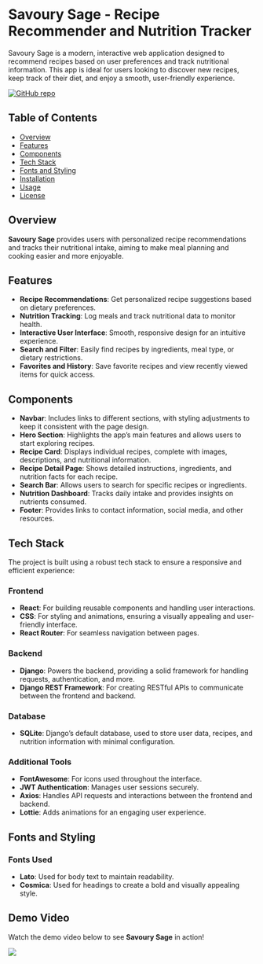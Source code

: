 # Savoury Sage - Recipe Recommender and Nutrition Tracker

Savoury Sage is a modern, interactive web application designed to recommend recipes based on user preferences and track nutritional information. This app is ideal for users looking to discover new recipes, keep track of their diet, and enjoy a smooth, user-friendly experience.

[![GitHub repo](https://img.shields.io/badge/github-repo-blue.svg)](https://github.com/Shreya-Shetty-25/Savoury_Sage-Recipe-Recommender-and-Nutrition-Tracker/)

## Table of Contents

- [Overview](#overview)
- [Features](#features)
- [Components](#components)
- [Tech Stack](#tech-stack)
- [Fonts and Styling](#fonts-and-styling)
- [Installation](#installation)
- [Usage](#usage)
- [License](#license)

## Overview

**Savoury Sage** provides users with personalized recipe recommendations and tracks their nutritional intake, aiming to make meal planning and cooking easier and more enjoyable.

## Features

- **Recipe Recommendations**: Get personalized recipe suggestions based on dietary preferences.
- **Nutrition Tracking**: Log meals and track nutritional data to monitor health.
- **Interactive User Interface**: Smooth, responsive design for an intuitive experience.
- **Search and Filter**: Easily find recipes by ingredients, meal type, or dietary restrictions.
- **Favorites and History**: Save favorite recipes and view recently viewed items for quick access.

## Components

- **Navbar**: Includes links to different sections, with styling adjustments to keep it consistent with the page design.
- **Hero Section**: Highlights the app’s main features and allows users to start exploring recipes.
- **Recipe Card**: Displays individual recipes, complete with images, descriptions, and nutritional information.
- **Recipe Detail Page**: Shows detailed instructions, ingredients, and nutrition facts for each recipe.
- **Search Bar**: Allows users to search for specific recipes or ingredients.
- **Nutrition Dashboard**: Tracks daily intake and provides insights on nutrients consumed.
- **Footer**: Provides links to contact information, social media, and other resources.

## Tech Stack

The project is built using a robust tech stack to ensure a responsive and efficient experience:

### Frontend

- **React**: For building reusable components and handling user interactions.
- **CSS**: For styling and animations, ensuring a visually appealing and user-friendly interface.
- **React Router**: For seamless navigation between pages.

### Backend

- **Django**: Powers the backend, providing a solid framework for handling requests, authentication, and more.
- **Django REST Framework**: For creating RESTful APIs to communicate between the frontend and backend.

### Database

- **SQLite**: Django’s default database, used to store user data, recipes, and nutrition information with minimal configuration.

### Additional Tools

- **FontAwesome**: For icons used throughout the interface.
- **JWT Authentication**: Manages user sessions securely.
- **Axios**: Handles API requests and interactions between the frontend and backend.
- **Lottie**: Adds animations for an engaging user experience.

## Fonts and Styling

### Fonts Used

- **Lato**: Used for body text to maintain readability.
- **Cosmica**: Used for headings to create a bold and visually appealing style.

## Demo Video

Watch the demo video below to see **Savoury Sage** in action!

<div>
    <a href="https://www.loom.com/share/4a8968c7665141099de41147437c1832">
      <img style="max-width:300px;" src="https://cdn.loom.com/sessions/thumbnails/4a8968c7665141099de41147437c1832-c7eaed020cdf4e8d-full-play.gif">
    </a>
  </div>

